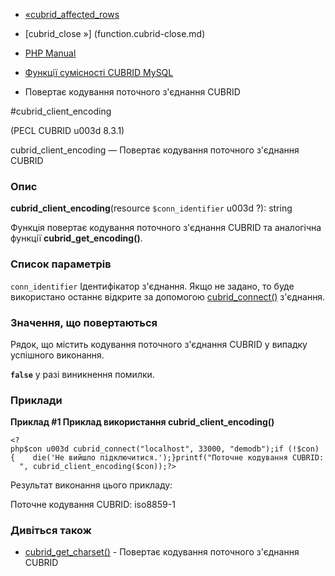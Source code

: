 - [«cubrid_affected_rows](function.cubrid-affected-rows.md)
- [cubrid_close »] (function.cubrid-close.md)

- [PHP Manual](index.md)
- [Функції сумісності CUBRID MySQL](cubridmysql.cubrid.md)
- Повертає кодування поточного з'єднання CUBRID

#cubrid_client_encoding

(PECL CUBRID u003d 8.3.1)

cubrid_client_encoding — Повертає кодування поточного з'єднання CUBRID

### Опис

**cubrid_client_encoding**(resource `$conn_identifier` u003d ?): string

Функція повертає кодування поточного з'єднання CUBRID та аналогічна
функції **cubrid_get_encoding()**.

### Список параметрів

`conn_identifier`
Ідентифікатор з'єднання. Якщо не задано, то буде використано
останнє відкрите за допомогою
[cubrid_connect()](function.cubrid-connect.md) з'єднання.

### Значення, що повертаються

Рядок, що містить кодування поточного з'єднання CUBRID у випадку
успішного виконання.

**`false`** у разі виникнення помилки.

### Приклади

**Приклад #1 Приклад використання **cubrid_client_encoding()****

` <?php$con u003d cubrid_connect("localhost", 33000, "demodb");if (!$con){    die('Не вийшло підключитися.');}printf("Поточне кодування CUBRID: 
", cubrid_client_encoding($con));?> `

Результат виконання цього прикладу:

Поточне кодування CUBRID: iso8859-1

### Дивіться також

- [cubrid_get_charset()](function.cubrid-get-charset.md) -
Повертає кодування поточного з'єднання CUBRID

